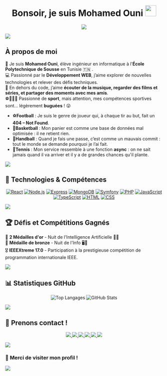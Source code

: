 <h1 align="center"><b>Bonsoir, je suis Mohamed Ouni</b> <img src="https://media.giphy.com/media/hvRJCLFzcasrR4ia7z/giphy.gif" width="35"></h1>

<p align="center">
<a href="#">
  <img src="https://readme-typing-svg.herokuapp.com?font=Times+New+Roman&color=cyan&size=35&center=true&vCenter=true&width=700&height=100&lines=Bienvenue+sur+mon+profil!;Je+suis+Mohamed+Ouni+❤;Développeur+Web+et+étudiant+en+génie+informatique;Passionné+par+les+nouvelles+technologies+🚀;Toujours+en+quête+de+nouveaux+apprentissages!&duration=2000">
</a>

</p>

<img src="https://user-images.githubusercontent.com/73097560/115834477-dbab4500-a447-11eb-908a-139a6edaec5c.gif">


## **À propos de moi**
👋 Je suis **Mohamed Ouni**, élève ingénieur en informatique à l'**École Polytechnique de Sousse** en Tunisie 🇹🇳 .  
💻 Passionné par le **Développement WEB**, j’aime explorer de nouvelles technologies et relever des défis techniques.  
🎵 En dehors du code, j’aime **écouter de la musique, regarder des films et séries, et partager des moments avec mes amis**.  
⚽🏀🏐🎾 Passionné de **sport**, mais attention, mes compétences sportives sont... légèrement **buguées** ! 😜  
- ⚽**Football** : Je suis le genre de joueur qui, à chaque tir au but, fait un **404 – Not Found**.  
- 🏀**Basketball** : Mon panier est comme une base de données mal optimisée : il ne retient rien.  
- 🏐**Handball** : Quand je fais une passe, c’est comme un mauvais commit : tout le monde se demande pourquoi je l’ai fait.  
- 🎾**Tennis** : Mon service ressemble à une fonction **async** : on ne sait jamais quand il va arriver et il y a de grandes chances qu'il plante.  


<img src="https://user-images.githubusercontent.com/73097560/115834477-dbab4500-a447-11eb-908a-139a6edaec5c.gif">


## 🚀 **Technologies & Compétences**
<div align="center">
  
[![React](https://img.shields.io/badge/-React-61DBFB?style=for-the-badge&logo=react&logoColor=black)](#)
[![Node.js](https://img.shields.io/badge/-Node.js-3C873A?style=for-the-badge&logo=node.js&logoColor=white)](#)
[![Express](https://img.shields.io/badge/-Express-000000?style=for-the-badge&logo=express&logoColor=white)](#)
[![MongoDB](https://img.shields.io/badge/-MongoDB-47A248?style=for-the-badge&logo=mongodb&logoColor=white)](#)
[![Symfony](https://img.shields.io/badge/-Symfony-000000?style=for-the-badge&logo=symfony&logoColor=white)](#)
[![PHP](https://img.shields.io/badge/-PHP-777BB4?style=for-the-badge&logo=php&logoColor=white)](#)
[![JavaScript](https://img.shields.io/badge/-JavaScript-F7DF1E?style=for-the-badge&logo=javascript&logoColor=black)](#)
[![TypeScript](https://img.shields.io/badge/-TypeScript-3178C6?style=for-the-badge&logo=typescript&logoColor=white)](#)
[![HTML](https://img.shields.io/badge/-HTML-E34F26?style=for-the-badge&logo=html5&logoColor=white)](#)
[![CSS](https://img.shields.io/badge/-CSS-1572B6?style=for-the-badge&logo=css3&logoColor=white)](#)

</div>
<img src="https://user-images.githubusercontent.com/73097560/115834477-dbab4500-a447-11eb-908a-139a6edaec5c.gif">


## 🏆 Défis et Compétitions Gagnés  

🥇 **2 Médailles d'or** - Nuit de l'Intelligence Artificielle 🧠✨  
🥉 **Médaille de bronze** - Nuit de l'Info 🖥️🌙  
🎖 **IEEEXtreme 17.0** - Participation à la prestigieuse compétition de programmation internationale IEEE.  

<img src="https://user-images.githubusercontent.com/73097560/115834477-dbab4500-a447-11eb-908a-139a6edaec5c.gif">


## 📊 **Statistiques GitHub**
<div align="center">

![Top Langages](https://github-readme-stats.vercel.app/api/top-langs/?username=mohamedouni1&theme=algolia&layout=compact)
![GitHub Stats](https://github-readme-stats.vercel.app/api?username=mohamedouni1&show_icons=true&theme=algolia)

</div>

<img src="https://user-images.githubusercontent.com/73097560/115834477-dbab4500-a447-11eb-908a-139a6edaec5c.gif">


## 🔗 **Prenons contact !**
<div align="center">
  <p align="center">
    <a href="mailto:mohamedouni926@gmail.com" target="_blank">
      <img src="https://img.shields.io/badge/-Gmail-D14836?style=for-the-badge&logo=gmail&logoColor=white">
    </a>
    <a href="https://www.linkedin.com/in/mohamedouni/" target="_blank">
      <img src="https://img.shields.io/badge/-LinkedIn-0077B5?style=for-the-badge&logo=linkedin&logoColor=white">
    </a>
    <a href="https://www.instagram.com/med.ounii/" target="_blank">
      <img src="https://img.shields.io/badge/-Instagram-E4405F?style=for-the-badge&logo=instagram&logoColor=white">
    </a>
    <a href="https://www.facebook.com/mohamedouni32" target="_blank">
      <img src="https://img.shields.io/badge/-Facebook-1877F2?style=for-the-badge&logo=facebook&logoColor=white">
    </a>
    <a href="https://www.youtube.com/@ounimohamed8315" target="_blank">
      <img src="https://img.shields.io/badge/-YouTube-FF0000?style=for-the-badge&logo=youtube&logoColor=white">
    </a>
    <a href="https://mohamedouni1.github.io/site-portfolio/" target="_blank">
      <img src="https://img.shields.io/badge/-Website-000000?style=for-the-badge&logo=globe&logoColor=white">
    </a>
  </p>
</div>



<img src="https://user-images.githubusercontent.com/73097560/115834477-dbab4500-a447-11eb-908a-139a6edaec5c.gif">

### 🎯 **Merci de visiter mon profil !**
<img src="https://user-images.githubusercontent.com/73097560/115834477-dbab4500-a447-11eb-908a-139a6edaec5c.gif">
